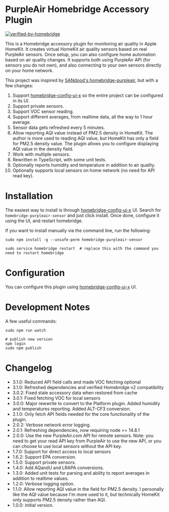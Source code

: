 # PurpleAir Homebridge Accessory Plugin

[![verified-by-homebridge](https://badgen.net/badge/homebridge/verified/purple)](https://github.com/homebridge/homebridge/wiki/Verified-Plugins)

This is a Homebridge accessory plugin for monitoring air quality in Apple HomeKit. It creates virtual HomeKit
air quality sensors based on real PurpleAir sensors. Once setup, you can also configure home automation
based on air quality changes. It supports both using PurpleAir API (for sensors you do not own),
and also connecting to your own sensors directly on your home network.

This project was inspired by [SANdood's homebridge-purpleair](https://github.com/SANdood/homebridge-purpleair),
but with a few changes:

1. Support [homebridge-config-ui-x](https://www.npmjs.com/package/homebridge-config-ui-x)
   so the entire project can be configured in its UI.
2. Support private sensors.
3. Support VOC sensor reading.
4. Support different averages, from realtime data, all the way to 1 hour average.
5. Sensor data gets refreshed every 5 minutes.
6. Allow reporting AQI value instead of PM2.5 density in HomeKit. The author is more used to reading AQI value,
   but HomeKit has only a field for PM2.5 density value. The plugin allows you to configure displaying AQI value
   in the density field.
7. Work with multiple sensors.
8. Rewritten in TypeScript, with some unit tests.
9. Optionally reports humidity and temperature in addition to air quality.
10. Optionally supports local sensors on home network (no need for API read key).


# Installation

The easiest way to install is through [homebridge-config-ui-x](https://www.npmjs.com/package/homebridge-config-ui-x) UI.
Search for `homebridge-purpleair-sensor` and just click install. Once done, configure it using the UI, and restart homebridge.

If you want to install manually via the command line, run the following:

```
sudo npm install -g --unsafe-perm homebridge-purpleair-sensor

sudo service homebridge restart  # replace this with the command you need to restart homebridge
```


# Configuration

You can configure this plugin using [homebridge-config-ui-x](https://www.npmjs.com/package/homebridge-config-ui-x) UI.


# Development Notes

A few useful commands:

```
sudo npm run watch

# publish new version
npm login
sudo npm publish
```


# Changelog
- 3.1.0: Reduced API field calls and made VOC fetching optional
- 3.1.0: Refreshed dependencies and verified Homebridge v2 compatibility
- 3.0.2: Fixed stale accessory data when restored from cache
- 3.0.1: Fixed fetching VOC for local sensors
- 3.0.0: Major rewwrite to convert to the Platform plugin. Added humidity and temperatures reporting. Added ALT-CF3 conversion.
- 2.1.0: Only fetch API fields needed for the core functionality of the plugin.
- 2.0.2: Verbose network error logging.
- 2.0.1: Refreshing dependencies, now requiring node >= 14.8.1
- 2.0.0: Use the new PurpleAir.com API for remote sensors. Note: you need to get your read API key from PurpleAir to use the new API, or you can choose to use local sensors without the API key.
- 1.7.0: Support for direct access to local sensors
- 1.6.2: Support EPA conversion.
- 1.5.0: Support private sensors.
- 1.4.0: Add AQandU and LRAPA conversions.
- 1.3.0: Added unit tests for parsing and ability to report averages in addition to realtime values.
- 1.2.0: Verbose logging option.
- 1.1.0: Allow reporting AQI value in the field for PM2.5 density. I personally like the AQI value because I'm more used to it, but technically HomeKit only supports PM2.5 density rather than AQI.
- 1.0.0: Initial version.
